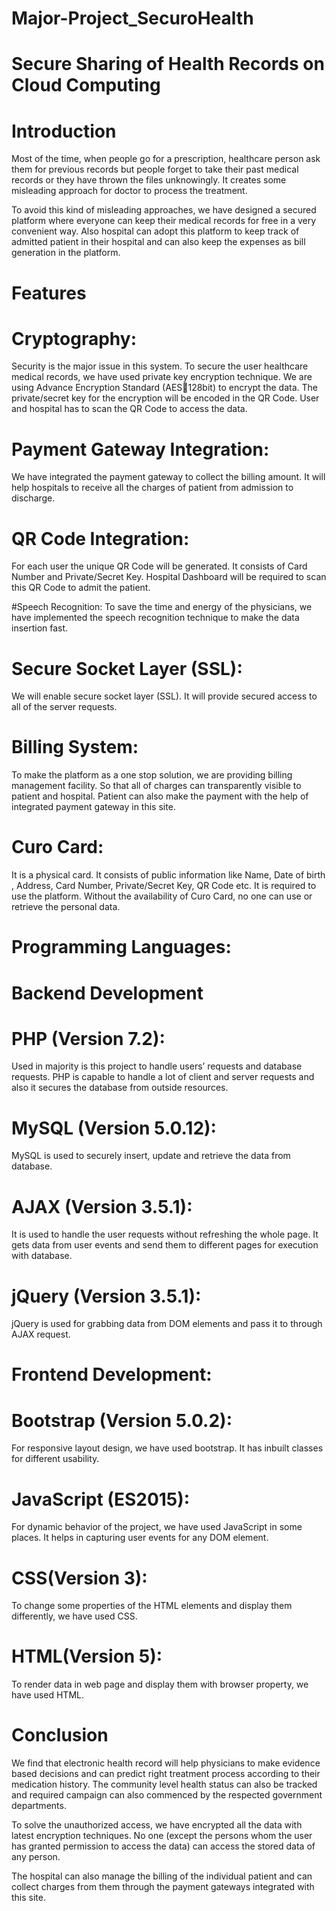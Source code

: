# Major-Project_SecuroHealth

# Secure Sharing of Health Records on Cloud Computing

# Introduction
Most of the time, when people go for a prescription, healthcare person ask them for previous records but people forget to take their past medical records or they have thrown the files unknowingly.  It creates some misleading approach for doctor to process the treatment.

To avoid this kind of misleading approaches, we have designed a secured platform where everyone can keep their medical records for free in a very convenient way. Also hospital can adopt this platform to keep track of admitted patient in their hospital and can also keep the expenses as bill generation in the platform.

# Features

# Cryptography:
Security is the major issue in this system. To secure the user healthcare medical records, we have 
used private key encryption technique. We are using Advance Encryption Standard (AES128bit) to encrypt the data. The private/secret key for the encryption will be encoded in the QR 
Code. User and hospital has to scan the QR Code to access the data.

# Payment Gateway Integration: 
We have integrated the payment gateway to collect the billing amount. It will help hospitals to 
receive all the charges of patient from admission to discharge.

# QR Code Integration:
For each user the unique QR Code will be generated. It consists of Card Number and 
Private/Secret Key. Hospital Dashboard will be required to scan this QR Code to admit the 
patient.

#Speech Recognition:
To save the time and energy of the physicians, we have implemented the speech recognition 
technique to make the data insertion fast.

# Secure Socket Layer (SSL):
We will enable secure socket layer (SSL). It will provide secured access to all of the server 
requests.

# Billing System:
To make the platform as a one stop solution, we are providing billing management facility. So
that all of charges can transparently visible to patient and hospital. Patient can also make the 
payment with the help of integrated payment gateway in this site.

# Curo Card:
It is a physical card. It consists of public information like Name, Date of birth , Address, Card 
Number, Private/Secret Key, QR Code etc. It is required to use the platform. Without the 
availability of Curo Card, no one can use or retrieve the personal data.

# Programming Languages:

# Backend Development 
# PHP (Version 7.2):
Used in majority is this project to handle users’ requests and database requests. PHP is capable 
to handle a lot of client and server requests and also it secures the database from outside
resources.
# MySQL (Version 5.0.12):
MySQL is used to securely insert, update and retrieve the data from database.
# AJAX (Version 3.5.1):
It is used to handle the user requests without refreshing the whole page. It gets data from user 
events and send them to different pages for execution with database.
# jQuery (Version 3.5.1):
jQuery is used for grabbing data from DOM elements and pass it to through AJAX request.

# Frontend Development:
# Bootstrap (Version 5.0.2):
For responsive layout design, we have used bootstrap. It has inbuilt classes for different 
usability.
# JavaScript (ES2015):
For dynamic behavior of the project, we have used JavaScript in some places. It helps in capturing 
user events for any DOM element.
# CSS(Version 3):
To change some properties of the HTML elements and display them differently, we have used 
CSS.
# HTML(Version 5):
To render data in web page and display them with browser property, we have used HTML.

# Conclusion
We find that electronic health record will help physicians to make evidence based decisions and can predict right treatment process according to their medication history. The community level health status can also be tracked and required campaign can also commenced by the respected government departments. 

To solve the unauthorized access, we have encrypted all the data with latest encryption techniques. No one (except the persons whom the user has granted permission to access the data) can access the stored data of any person.

The hospital can also manage the billing of the individual patient and can collect charges from them through the payment gateways integrated with this site. 
